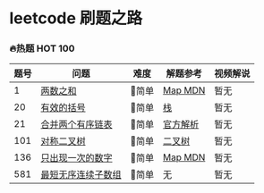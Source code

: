 # leetcode 刷题之路

### 🔥热题 HOT 100

| 题号 | 问题 | 难度 | 解题参考 | 视频解说 |
| --- | --- | --- | --- | --- |
| 1 | [两数之和](./solutions/0001.两数之和.md) | 🚙简单 | [Map MDN](https://developer.mozilla.org/zh-CN/docs/Web/JavaScript/Reference/Global_Objects/Map) | 暂无 |
| 20 | [有效的括号](./solutions/0020.有效的括号.md) | 🚙简单 | [栈](https://juejin.im/post/5b2323896fb9a00e8f795e5b) | 暂无 |
| 21 | [合并两个有序链表](./solutions/0021.合并两个有序链表.md) | 🚙简单 | [官方解析](https://leetcode-cn.com/problems/merge-two-sorted-lists/solution/he-bing-liang-ge-you-xu-lian-biao-by-leetcode/) | 暂无 |
| 101 | [对称二叉树](./solutions/0101.对称二叉树.md) | 🚙简单 | [二叉树](https://blog.csdn.net/yummy_go/article/details/78257682) | 暂无 |
| 136 | [只出现一次的数字](./solutions/0136.只出现一次的数字.md) | 🚙简单 | [Map MDN](https://developer.mozilla.org/zh-CN/docs/Web/JavaScript/Reference/Global_Objects/Map)  | 暂无 |
| 581 | [最短无序连续子数组](./solutions/0581.最短无序连续子数组.md) | 🚙简单 | 无 | 暂无 |

